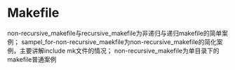 # Makefile
non-recursive_makefile与recursive_makefile为非递归与递归makefile的简单案例；
sampel_for-non-recursive_maekfile为non-recursive_makefile的简化案例，主要讲解include mk文件的情况；
non-recursive_makefile为单目录下的makefile普通案例
